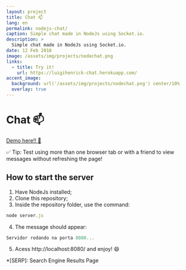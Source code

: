 ```yaml
---
layout: project
title: Chat 📫
lang: en
permalink: nodejs-chat/
caption: Simple chat made in NodeJs using Socket.io.
description: >
  Simple chat made in NodeJs using Socket.io.
date: 12 Feb 2018
image: /assets/img/projects/nodechat.png
links:
  - title: Try it!
    url: https://luigihenrick-chat.herokuapp.com/
accent_image: 
  background: url('/assets/img/projects/nodechat.png') center/10%
  overlay: true
---
```


# Chat 📫

[Demo here!! :speech_balloon:](https://luigihenrick-chat.herokuapp.com/)

:white_check_mark: Tip: Test using more than one browser tab or with a friend to view messages without refreshing the page!

## How to start the server

1. Have NodeJs installed;
2. Clone this repository;
3. Inside the repository folder, use the command: 

```js
node server.js
```

4. The message should appear:

```js
Servidor rodando na porta 8080...
```

5. Acess http://localhost:8080/ and enjoy! :smile:


*[SERP]: Search Engine Results Page
